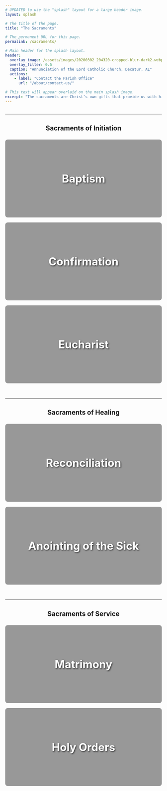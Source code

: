 ```yaml
---
# UPDATED to use the "splash" layout for a large header image.
layout: splash

# The title of the page.
title: "The Sacraments"

# The permanent URL for this page.
permalink: /sacraments/

# Main header for the splash layout.
header:
  overlay_image: /assets/images/20200302_204320-cropped-blur-dark2.webp
  overlay_filter: 0.5
  caption: "Annunciation of the Lord Catholic Church, Decatur, AL"
  actions:
    - label: "Contact the Parish Office"
      url: "/about/contact-us/"

# This text will appear overlaid on the main splash image.
excerpt: "The sacraments are Christ’s own gifts that provide us with his grace. They are the primary way in which we encounter the saving love of God in the Church. Explore each sacrament to learn more."
---
```


<style>
  .sacrament-banner {
    position: relative;
    min-height: 250px;
    background-size: cover;
    background-position: center;
    display: flex;
    align-items: center;
    justify-content: center;
    text-align: center;
    margin-bottom: 1rem;
    border-radius: 8px;
    overflow: hidden; /* Ensures border-radius clips the image */
  }
  .sacrament-banner a {
    position: absolute;
    top: 0;
    left: 0;
    width: 100%;
    height: 100%;
    display: flex;
    align-items: center;
    justify-content: center;
    background: rgba(0, 0, 0, 0.4); /* Dark overlay for text readability */
    text-decoration: none;
    transition: background 0.3s ease;
  }
  .sacrament-banner a:hover {
    background: rgba(0, 0, 0, 0.2); /* Lighter overlay on hover */
  }
  .sacrament-banner h2 {
    color: white;
    text-shadow: 2px 2px 4px rgba(0, 0, 0, 0.7);
    font-size: 2.5em;
    margin: 0;
  }
</style>

<hr style="margin-top: 2rem;">
<div style="text-align: center; margin-top: 2rem; margin-bottom: 1.5rem;">
  <h2>Sacraments of Initiation</h2>
</div>

<div class="sacrament-banner" style="background-image: url('/assets/images/20200302_204320-cropped-blur-dark2.webp');">
  <a href="/sacraments/baptism/"><h2>Baptism</h2></a>
</div>

<div class="sacrament-banner" style="background-image: url('/assets/images/20200302_204320-cropped-blur-dark2.webp');">
  <a href="/sacraments/confirmation/"><h2>Confirmation</h2></a>
</div>

<div class="sacrament-banner" style="background-image: url('/assets/images/20200302_204320-cropped-blur-dark2.webp');">
  <a href="/sacraments/eucharist/"><h2>Eucharist</h2></a>
</div>

<hr style="margin-top: 3rem;">
<div style="text-align: center; margin-top: 2rem; margin-bottom: 1.5rem;">
  <h2>Sacraments of Healing</h2>
</div>

<div class="sacrament-banner" style="background-image: url('/assets/images/20200302_204320-cropped-blur-dark2.webp');">
  <a href="/sacraments/reconciliation/"><h2>Reconciliation</h2></a>
</div>

<div class="sacrament-banner" style="background-image: url('/assets/images/20200302_204320-cropped-blur-dark2.webp');">
  <a href="/sacraments/anointing_of_the_sick/"><h2>Anointing of the Sick</h2></a>
</div>

<hr style="margin-top: 3rem;">
<div style="text-align: center; margin-top: 2rem; margin-bottom: 1.5rem;">
  <h2>Sacraments of Service</h2>
</div>

<div class="sacrament-banner" style="background-image: url('/assets/images/20200302_204320-cropped-blur-dark2.webp');">
  <a href="/sacraments/matrimony/"><h2>Matrimony</h2></a>
</div>

<div class="sacrament-banner" style="background-image: url('/assets/images/20200302_204320-cropped-blur-dark2.webp');">
  <a href="/sacraments/holy-orders/"><h2>Holy Orders</h2></a>
</div>